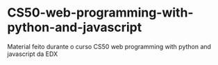 # CS50-web-programming-with-python-and-javascript
Material feito durante o curso CS50 web programming with python and javascript da EDX
